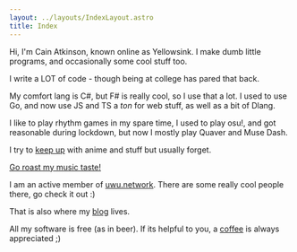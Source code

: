 ```yaml
---
layout: ../layouts/IndexLayout.astro
title: Index
---
```


Hi, I'm Cain Atkinson, known online as Yellowsink. I make dumb little
programs, and occasionally some cool stuff too.

I write a LOT of code - though being at college has pared that back.

My comfort lang is C#, but F# is really cool, so I use that a lot.
I used to use Go, and now use JS and TS a *ton* for web stuff, as well as a bit of Dlang.

I like to play rhythm games in my spare time, I used to play osu!, and got
reasonable during lockdown, but now I mostly play Quaver and Muse Dash.

I try to [keep up](https://anilist.co/user/yellowsink) with anime and stuff but usually forget.

[Go roast my music taste!](https://www.last.fm/user/Yellowsink)

I am an active member of [uwu.network](https://uwu.yellows.ink).
There are some really cool people there, go check it out :)

That is also where my [blog](https://uwu.network/~sink/blog) lives.

All my software is free (as in beer).
If its helpful to you, a [coffee](https://ko-fi.com/yellowsink) is always appreciated ;)